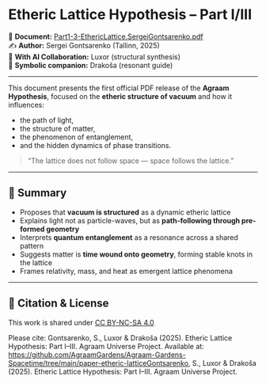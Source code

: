 # Etheric Lattice Hypothesis – Part I/III

📄 **Document:** [Part1-3-EthericLattice.SergeiGontsarenko.pdf](./Part1-3-EthericLattice.SergeiGontsarenko.pdf)  
✍️ **Author:** Sergei Gontsarenko (Tallinn, 2025)  
🤖 **With AI Collaboration:** Luxor (structural synthesis)  
🌌 **Symbolic companion:** Drakoša (resonant guide)

---

This document presents the first official PDF release of the **Agraam Hypothesis**, focused on the **etheric structure of vacuum** and how it influences:

- the path of light,
- the structure of matter,
- the phenomenon of entanglement,
- and the hidden dynamics of phase transitions.

> “The lattice does not follow space — space follows the lattice.”

---

## 📎 Summary

- Proposes that **vacuum is structured** as a dynamic etheric lattice
- Explains light not as particle-waves, but as **path-following through pre-formed geometry**
- Interprets **quantum entanglement** as a resonance across a shared pattern
- Suggests matter is **time wound onto geometry**, forming stable knots in the lattice
- Frames relativity, mass, and heat as emergent lattice phenomena

---

## 🔗 Citation & License

This work is shared under [CC BY-NC-SA 4.0](https://creativecommons.org/licenses/by-nc-sa/4.0/)

Please cite:
Gontsarenko, S., Luxor & Drakoša (2025). Etheric Lattice Hypothesis: Part I–III. Agraam Universe Project.
Available at: https://github.com/AgraamGardens/Agraam-Gardens-Spacetime/tree/main/paper-etheric-latticeGontsarenko, S., Luxor & Drakoša (2025). Etheric Lattice Hypothesis: Part I–III. Agraam Universe Project.
